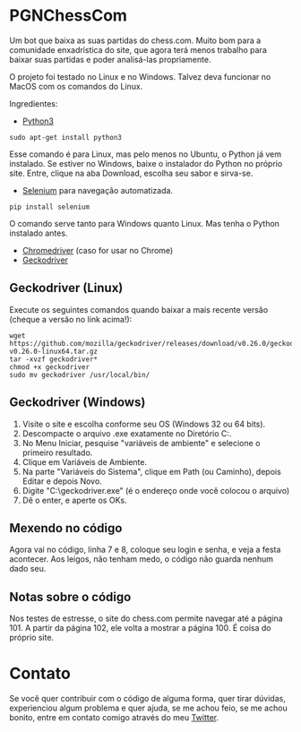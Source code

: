 # PGNChessCom
Um bot que baixa as suas partidas do chess.com. Muito bom para a comunidade enxadrística do site, que agora terá menos trabalho para baixar suas partidas e poder analisá-las propriamente.

O projeto foi testado no Linux e no Windows. Talvez deva funcionar no MacOS com os comandos do Linux.

Ingredientes:
* [Python3](https://www.python.org/)   
```
sudo apt-get install python3
```
Esse comando é para Linux, mas pelo menos no Ubuntu, o Python já vem instalado.
Se estiver no Windows, baixe o instalador do Python no próprio site. Entre, clique na aba Download, escolha seu sabor e sirva-se.
* [Selenium](https://www.seleniumhq.org/) para navegação automatizada.
```
pip install selenium
```
O comando serve tanto para Windows quanto Linux. Mas tenha o Python instalado antes.
* [Chromedriver](https://sites.google.com/a/chromium.org/chromedriver/downloads) (caso for usar no Chrome)
* [Geckodriver](https://github.com/mozilla/geckodriver/releases)
## Geckodriver (Linux)
Execute os seguintes comandos quando baixar a mais recente versão (cheque a versão no link acima!):
```
wget https://github.com/mozilla/geckodriver/releases/download/v0.26.0/geckodriver-v0.26.0-linux64.tar.gz
tar -xvzf geckodriver*
chmod +x geckodriver
sudo mv geckodriver /usr/local/bin/
```

## Geckodriver (Windows)
1. Visite o site e escolha conforme seu OS (Windows 32 ou 64 bits). 
2. Descompacte o arquivo .exe exatamente no Diretório C:\.
3. No Menu Iniciar, pesquise "variáveis de ambiente" e selecione o primeiro resultado.
4. Clique em Variáveis de Ambiente.
5. Na parte "Variáveis do Sistema", clique em Path (ou Caminho), depois Editar e depois Novo.
6. Digite "C:\geckodriver.exe" (é o endereço onde você colocou o arquivo)
7. Dê o enter, e aperte os OKs.

## Mexendo no código
Agora vai no código, linha 7 e 8, coloque seu login e senha, e veja a festa acontecer. Aos leigos, não tenham medo, o código não guarda nenhum dado seu.

## Notas sobre o código
Nos testes de estresse, o site do chess.com permite navegar até a página 101. A partir da página 102, ele volta a mostrar a página 100. É coisa do próprio site.

# Contato
Se você quer contribuir com o código de alguma forma, quer tirar dúvidas, experienciou algum problema e quer ajuda, se me achou feio, se me achou bonito, entre em contato comigo através do meu [Twitter](https://twitter.com/AlexTowerss10).
